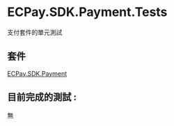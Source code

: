 # ECPay.SDK.Payment.Tests

支付套件的單元測試

## 套件

[ECPay.SDK.Payment](../ECPay.SDK.Payment)

## 目前完成的測試 : 

無
